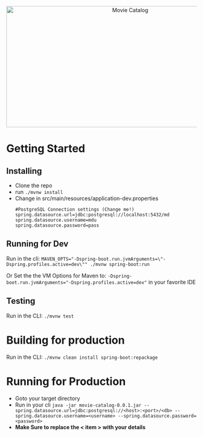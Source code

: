 <p align="center">
   <img 
     src="https://socialify.git.ci/bendavies99/MovieCatalog/image?description=1&font=Source%20Code%20Pro&language=1&owner=0&pattern=Floating%20Cogs&theme=Dark" 
     alt="Movie Catalog" 
     width="640" 
     height="320" />
</p>

# Getting Started

## Installing
 - Clone the repo
 - run `./mvnw install`
 - Change in src/main/resources/application-dev.properties
   ```
   #PostgreSQL Connection settings (Change me!)
   spring.datasource.url=jdbc:postgresql://localhost:5432/md
   spring.datasource.username=mdu
   spring.datasource.password=pass
   ```
   
## Running for Dev
Run in the cli:
 `MAVEN_OPTS="-Dspring-boot.run.jvmArguments=\"-Dspring.profiles.active=dev\"" ./mvnw spring-boot:run`

Or Set the the VM Options for Maven to: `-Dspring-boot.run.jvmArguments="-Dspring.profiles.active=dev"` in your favorite IDE

## Testing
Run in the CLI: `./mvnw test`

# Building for production
Run in the CLI: `./mvnw clean install spring-boot:repackage`

# Running for Production
 - Goto your target directory
 - Run in your cli `java -jar movie-catalog-0.0.1.jar --spring.datasource.url=jdbc:postgresql://<host>:<port>/<db> --spring.datasource.username=<username> --spring.datasource.password=<password>`
 - **Make Sure to replace the < item > with your details**
